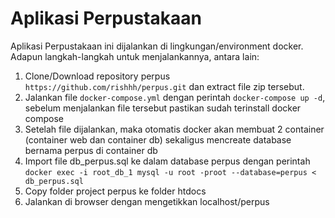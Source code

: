 # Aplikasi Perpustakaan
Aplikasi Perpustakaan ini dijalankan di lingkungan/environment docker. Adapun langkah-langkah untuk menjalankannya, antara lain:

1. Clone/Download repository perpus ```https://github.com/rishhh/perpus.git``` dan extract file zip tersebut.
2. Jalankan file ```docker-compose.yml``` dengan perintah ```docker-compose up -d```, sebelum menjalankan file tersebut pastikan sudah terinstall docker compose
3. Setelah file dijalankan, maka otomatis docker akan membuat 2 container (container web dan container db) sekaligus mencreate database bernama perpus di container db
4. Import file db_perpus.sql ke dalam database perpus dengan perintah ```docker exec -i root_db_1 mysql -u root -proot --database=perpus < db_perpus.sql```
5. Copy folder project perpus ke folder htdocs
6. Jalankan di browser dengan mengetikkan localhost/perpus
